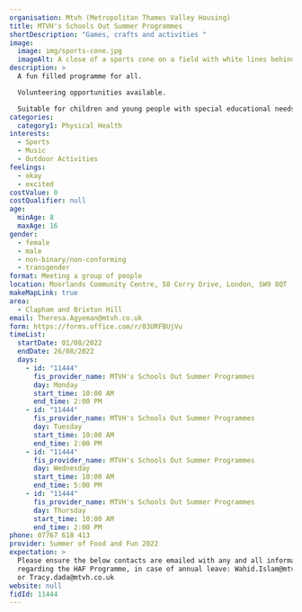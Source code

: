 ```yaml
---
organisation: Mtvh (Metropolitan Thames Valley Housing)
title: MTVH's Schools Out Summer Programmes
shortDescription: "Games, crafts and activities "
image:
  image: img/sports-cone.jpg
  imageAlt: A close of a sports cone on a field with white lines behind
description: >
  A fun filled programme for all. 

  Volunteering opportunities available.

  Suitable for children and young people with special educational needs and disabilities
categories:
  category1: Physical Health
interests:
  - Sports
  - Music
  - Outdoor Activities
feelings:
  - okay
  - excited
costValue: 0
costQualifier: null
age:
  minAge: 8
  maxAge: 16
gender:
  - female
  - male
  - non-binary/non-conforming
  - transgender
format: Meeting a group of people
location: Moorlands Community Centre, 58 Corry Drive, London, SW9 8QT
makeMapLink: true
area:
  - Clapham and Brixton Hill
email: Theresa.Agyeman@mtvh.co.uk
form: https://forms.office.com/r/03URFBUjVu
timeList:
  startDate: 01/08/2022
  endDate: 26/08/2022
  days:
    - id: "11444"
      fis_provider_name: MTVH's Schools Out Summer Programmes
      day: Monday
      start_time: 10:00 AM
      end_time: 2:00 PM
    - id: "11444"
      fis_provider_name: MTVH's Schools Out Summer Programmes
      day: Tuesday
      start_time: 10:00 AM
      end_time: 2:00 PM
    - id: "11444"
      fis_provider_name: MTVH's Schools Out Summer Programmes
      day: Wednesday
      start_time: 10:00 AM
      end_time: 5:00 PM
    - id: "11444"
      fis_provider_name: MTVH's Schools Out Summer Programmes
      day: Thursday
      start_time: 10:00 AM
      end_time: 2:00 PM
phone: 07767 618 413
provider: Summer of Food and Fun 2022
expectation: >
  Please ensure the below contacts are emailed with any and all information
  regarding the HAF Programme, in case of annual leave: Wahid.Islam@mtvh.co.uk
  or Tracy.dada@mtvh.co.uk
website: null
fidId: 11444
---
```

